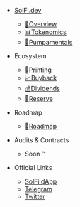 - [SolFi.dev](https://SolFi.dev)
    - [<span>📖</span>Overview](solfi.md)
    - [<span>📊</span>Tokenomics](tokenomics.md)
    - [<span>🦾</span>Pumpamentals](pumpamentals.md)   

- Ecosystem
    - [<span>💸</span>Printing](printing.md)
    - [<span>📈</span>Buyback](buyback.md)
    - [<span>💰</span>Dividends](dividends.md)
    - [<span>🏦</span>Reserve](reserve.md)

- Roadmap
    - [<span>🚀</span>Roadmap](roadmap.md)

- Audits &amp; Contracts
    - <span></span>Soon ™️

- Official Links
    - [SolFi dApp](https://solfi.io)
    - [Telegram](https://t.me/sol_fi_io)
    - [Twitter](https://twitter.com/sol_fi_io)